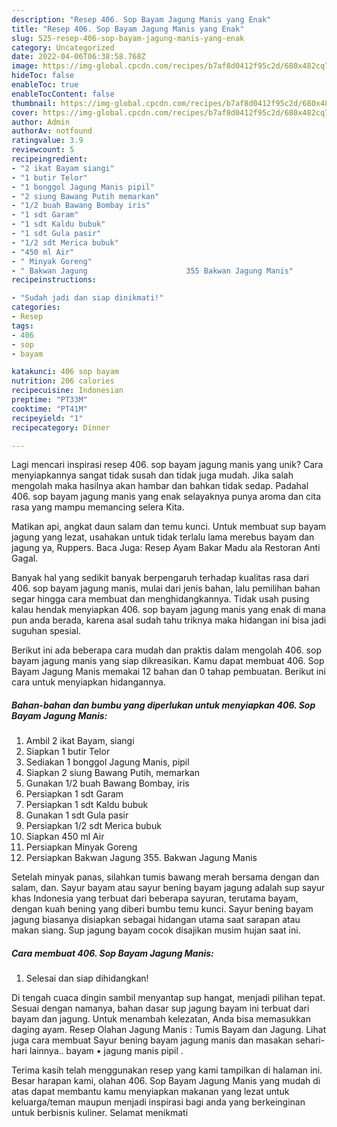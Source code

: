 ```yaml
---
description: "Resep 406. Sop Bayam Jagung Manis yang Enak"
title: "Resep 406. Sop Bayam Jagung Manis yang Enak"
slug: 525-resep-406-sop-bayam-jagung-manis-yang-enak
category: Uncategorized
date: 2022-04-06T06:38:58.768Z
image: https://img-global.cpcdn.com/recipes/b7af8d0412f95c2d/680x482cq70/406-sop-bayam-jagung-manis-foto-resep-utama.jpg
hideToc: false
enableToc: true
enableTocContent: false
thumbnail: https://img-global.cpcdn.com/recipes/b7af8d0412f95c2d/680x482cq70/406-sop-bayam-jagung-manis-foto-resep-utama.jpg
cover: https://img-global.cpcdn.com/recipes/b7af8d0412f95c2d/680x482cq70/406-sop-bayam-jagung-manis-foto-resep-utama.jpg
author: Admin
authorAv: notfound
ratingvalue: 3.9
reviewcount: 5
recipeingredient:
- "2 ikat Bayam siangi"
- "1 butir Telor"
- "1 bonggol Jagung Manis pipil"
- "2 siung Bawang Putih memarkan"
- "1/2 buah Bawang Bombay iris"
- "1 sdt Garam"
- "1 sdt Kaldu bubuk"
- "1 sdt Gula pasir"
- "1/2 sdt Merica bubuk"
- "450 ml Air"
- " Minyak Goreng"
- " Bakwan Jagung                      355 Bakwan Jagung Manis"
recipeinstructions:

- "Sudah jadi dan siap dinikmati!"
categories:
- Resep
tags:
- 406
- sop
- bayam

katakunci: 406 sop bayam 
nutrition: 206 calories
recipecuisine: Indonesian
preptime: "PT33M"
cooktime: "PT41M"
recipeyield: "1"
recipecategory: Dinner

---
```





Lagi mencari inspirasi resep 406. sop bayam jagung manis yang unik? Cara menyiapkannya sangat tidak susah dan tidak juga mudah. Jika salah mengolah maka hasilnya akan hambar dan bahkan tidak sedap. Padahal 406. sop bayam jagung manis yang enak selayaknya punya aroma dan cita rasa yang mampu memancing selera Kita.





Matikan api, angkat daun salam dan temu kunci. Untuk membuat sup bayam jagung yang lezat, usahakan untuk tidak terlalu lama merebus bayam dan jagung ya, Ruppers. Baca Juga: Resep Ayam Bakar Madu ala Restoran Anti Gagal.

Banyak hal yang sedikit banyak berpengaruh terhadap kualitas rasa dari 406. sop bayam jagung manis, mulai dari jenis bahan, lalu pemilihan bahan segar hingga cara membuat dan menghidangkannya. Tidak usah pusing kalau hendak menyiapkan 406. sop bayam jagung manis yang enak di mana pun anda berada, karena asal sudah tahu triknya maka hidangan ini bisa jadi suguhan spesial.






Berikut ini ada beberapa cara mudah dan praktis dalam mengolah 406. sop bayam jagung manis yang siap dikreasikan. Kamu dapat membuat 406. Sop Bayam Jagung Manis memakai 12 bahan dan 0 tahap pembuatan. Berikut ini cara untuk menyiapkan hidangannya.

<!--inarticleads1-->

##### Bahan-bahan dan bumbu yang diperlukan untuk menyiapkan 406. Sop Bayam Jagung Manis:

1. Ambil 2 ikat Bayam, siangi
1. Siapkan 1 butir Telor
1. Sediakan 1 bonggol Jagung Manis, pipil
1. Siapkan 2 siung Bawang Putih, memarkan
1. Gunakan 1/2 buah Bawang Bombay, iris
1. Persiapkan 1 sdt Garam
1. Persiapkan 1 sdt Kaldu bubuk
1. Gunakan 1 sdt Gula pasir
1. Persiapkan 1/2 sdt Merica bubuk
1. Siapkan 450 ml Air
1. Persiapkan  Minyak Goreng
1. Persiapkan  Bakwan Jagung                      355. Bakwan Jagung Manis


Setelah minyak panas, silahkan tumis bawang merah bersama dengan dan salam, dan. Sayur bayam atau sayur bening bayam jagung adalah sup sayur khas Indonesia yang terbuat dari beberapa sayuran, terutama bayam, dengan kuah bening yang diberi bumbu temu kunci. Sayur bening bayam jagung biasanya disiapkan sebagai hidangan utama saat sarapan atau makan siang. Sup jagung bayam cocok disajikan musim hujan saat ini. 

<!--inarticleads2-->

##### Cara membuat 406. Sop Bayam Jagung Manis:


1. Selesai dan siap dihidangkan!

Di tengah cuaca dingin sambil menyantap sup hangat, menjadi pilihan tepat. Sesuai dengan namanya, bahan dasar sup jagung bayam ini terbuat dari bayam dan jagung. Untuk menambah kelezatan, Anda bisa memasukkan daging ayam. Resep Olahan Jagung Manis : Tumis Bayam dan Jagung. Lihat juga cara membuat Sayur bening bayam jagung manis dan masakan sehari-hari lainnya.. bayam • jagung manis pipil . 

Terima kasih telah menggunakan resep yang kami tampilkan di halaman ini. Besar harapan kami, olahan 406. Sop Bayam Jagung Manis yang mudah di atas dapat membantu kamu menyiapkan makanan yang lezat untuk keluarga/teman maupun menjadi inspirasi bagi anda yang berkeinginan untuk berbisnis kuliner. Selamat menikmati

